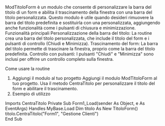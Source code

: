 

ModTitoloForm è un modulo che consente di personalizzare la barra del titolo di un form e abilita il trascinamento della finestra con una barra del titolo personalizzata.
 Questo modulo è utile quando desideri rimuovere la barra del titolo predefinita e sostituirla con una personalizzata, aggiungendo anche funzionalità come i pulsanti di chiusura e minimizzazione.
Funzionalità principali
    Personalizzazione della barra del titolo: La routine crea una barra del titolo personalizzata, che include il titolo del form e i pulsanti di controllo (Chiudi e Minimizza).
    Trascinamento del form: La barra del titolo permette di trascinare la finestra, proprio come la barra del titolo predefinita.
    Controllo con pulsanti: I pulsanti "Chiudi" e "Minimizza" sono inclusi per offrire un controllo completo sulla finestra.

Come usare la routine
1. Aggiungi il modulo al tuo progetto
    Aggiungi il modulo ModTitoloForm al tuo progetto.
    Usa il metodo CentraTitolo per personalizzare il titolo del form e abilitare il trascinamento.
2. Esempio di utilizzo

Imports CentraTitolo
 Private Sub Form1_Load(sender As Object, e As EventArgs) Handles MyBase.Load
    Dim titolo As New TitoloForm()
    titolo.CentraTitolo("Form1", "Gestione Clienti")	
End Sub

